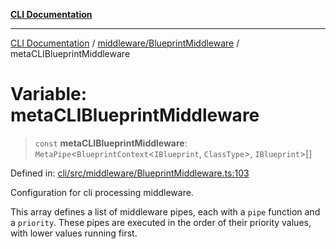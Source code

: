 [**CLI Documentation**](../../../README.md)

***

[CLI Documentation](../../../README.md) / [middleware/BlueprintMiddleware](../README.md) / metaCLIBlueprintMiddleware

# Variable: metaCLIBlueprintMiddleware

> `const` **metaCLIBlueprintMiddleware**: `MetaPipe`\<`BlueprintContext`\<`IBlueprint`, `ClassType`\>, `IBlueprint`\>[]

Defined in: [cli/src/middleware/BlueprintMiddleware.ts:103](https://github.com/stonemjs/cli/blob/f139573d7f6e29779d41fb031ed261bfcad59d09/src/middleware/BlueprintMiddleware.ts#L103)

Configuration for cli processing middleware.

This array defines a list of middleware pipes, each with a `pipe` function and a `priority`.
These pipes are executed in the order of their priority values, with lower values running first.
